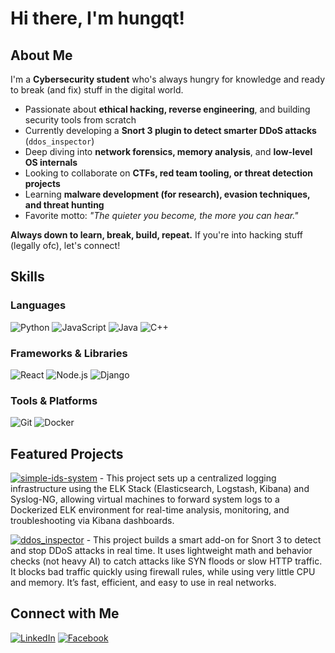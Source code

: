 # Hi there, I'm hungqt! 

## About Me
I'm a **Cybersecurity student** who's always hungry for knowledge and ready to break (and fix) stuff in the digital world.

- Passionate about **ethical hacking, reverse engineering**, and building security tools from scratch
- Currently developing a **Snort 3 plugin to detect smarter DDoS attacks** (`ddos_inspector`)
- Deep diving into **network forensics, memory analysis**, and **low-level OS internals**
- Looking to collaborate on **CTFs, red team tooling, or threat detection projects**
- Learning **malware development (for research), evasion techniques, and threat hunting**
- Favorite motto: *"The quieter you become, the more you can hear."*

**Always down to learn, break, build, repeat.** If you're into hacking stuff (legally ofc), let's connect!

## Skills
### Languages
![Python](https://img.shields.io/badge/-Python-3776AB?logo=python&logoColor=white)
![JavaScript](https://img.shields.io/badge/-JavaScript-F7DF1E?logo=javascript&logoColor=black)
![Java](https://img.shields.io/badge/-Java-007396?logo=java&logoColor=white)
![C++](https://img.shields.io/badge/-C++-00599C?logo=c%2B%2B&logoColor=white)

### Frameworks & Libraries
![React](https://img.shields.io/badge/-React-61DAFB?logo=react&logoColor=black)
![Node.js](https://img.shields.io/badge/-Node.js-339933?logo=node.js&logoColor=white)
![Django](https://img.shields.io/badge/-Django-092E20?logo=django&logoColor=white)

### Tools & Platforms
![Git](https://img.shields.io/badge/-Git-F05032?logo=git&logoColor=white)
![Docker](https://img.shields.io/badge/-Docker-2496ED?logo=docker&logoColor=white)

## Featured Projects
[![simple-ids-system](https://img.shields.io/badge/-simple--ids--system-gray?style=for-the-badge&logo=github)](https://github.com/hungxqt/simple-ids-system) - This project sets up a centralized logging infrastructure using the ELK Stack (Elasticsearch, Logstash, Kibana) and Syslog-NG, allowing virtual machines to forward system logs to a Dockerized ELK environment for real-time analysis, monitoring, and troubleshooting via Kibana dashboards.

[![ddos_inspector](https://img.shields.io/badge/-ddos__inspector-gray?style=for-the-badge&logo=github)](https://github.com/hungxqt/ddos_inspector) - This project builds a smart add-on for Snort 3 to detect and stop DDoS attacks in real time. It uses lightweight math and behavior checks (not heavy AI) to catch attacks like SYN floods or slow HTTP traffic. It blocks bad traffic quickly using firewall rules, while using very little CPU and memory. It’s fast, efficient, and easy to use in real networks.

## Connect with Me
[![LinkedIn](https://img.shields.io/badge/-LinkedIn-0077B5?logo=linkedin&logoColor=white)](https://linkedin.com/in/hung-tran-860048199)
[![Facebook](https://img.shields.io/badge/-Facebook-1877F2?logo=facebook&logoColor=white)](https://www.facebook.com/hungxqt)
